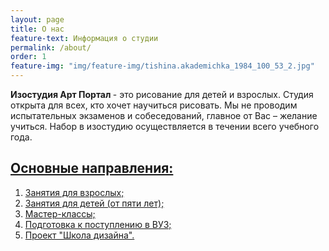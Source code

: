 ```yaml
---
layout: page
title: О нас
feature-text: Информация о студии
permalink: /about/
order: 1
feature-img: "img/feature-img/tishina.akademichka_1984_100_53_2.jpg"
---
```

<strong>Изостудия Арт Портал </strong> - это рисование для детей и взрослых. Студия открыта для всех, кто хочет научиться рисовать. Мы не проводим испытательных экзаменов и собеседований, главное от Вас – желание учиться. Набор в изостудию осуществляется в течении всего учебного года.
<h2  style="font-weight: bold;"><a href="{{ site.baseurl }}/programm/">Основные направления:</a></h2>
<ol>
  <li><a href="{{ site.baseurl }}/programm/index.html#lesson-for-adults">Занятия для взрослых;</a></li>
  <li><a href="{{ site.baseurl }}/programm/index.html#lesson-for-children">Занятия для детей (от пяти лет);</a></li>
  <li><a href="{{ site.baseurl }}/programm/index.html#master-class">Мастер-классы;</a></li>
  <li><a href="{{ site.baseurl }}/programm/index.html#preparation-for-exams">Подготовка к поступлению в ВУЗ;</a></li>
  <li sryle="display=hidden"><a href="{{ site.baseurl }}/programm/index.html#school-of-design">Проект "Школа дизайна".</a></li>
</ol>
<!-- <h2 style="font-weight: bold;">Руководитель студии:</h2>
Сурикова Наталья Викторовна. Педагог высшей категории, дизайнер, член союза художников России. -->
